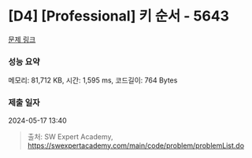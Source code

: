 # [D4] [Professional] 키 순서 - 5643 

[문제 링크](https://swexpertacademy.com/main/code/problem/problemDetail.do?contestProbId=AWXQsLWKd5cDFAUo) 

### 성능 요약

메모리: 81,712 KB, 시간: 1,595 ms, 코드길이: 764 Bytes

### 제출 일자

2024-05-17 13:40



> 출처: SW Expert Academy, https://swexpertacademy.com/main/code/problem/problemList.do